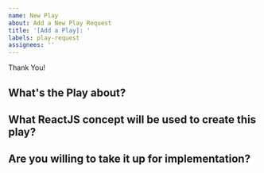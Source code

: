 ```yaml
---
name: New Play
about: Add a New Play Request
title: '[Add a Play]: '
labels: play-request
assignees: ''
---
```


Thank You!

## What's the Play about?

## What ReactJS concept will be used to create this play?

## Are you willing to take it up for implementation?
